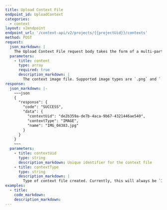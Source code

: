 ```yaml
---
title: Upload Context File
endpoint_id: UploadContext
categories:
  - context
layout: v2endpoint
endpoint_url: '/context-api/v2/projects/{{projectUid}}/contexts'
method: POST
request:
  json_markdown: |
    The Upload Context File request body takes the form of a multi-part post request. For example, in cURL, this might look look like `content=@image-context.jpg`.
  parameters:
    - title: content
      type: array
      required: true
      description_markdown: |
        The context image file. Supported image types are `.png` and `.jpg` / `jpeg`.
response:
  json_markdown: |-
    ~~~json
    {
      "response": {
        "code": "SUCCESS",
        "data": {
          "contextUid": "de2b359a-de7b-4aca-9b67-4321446ae540",
          "contextType": "IMAGE",
          "name": "IMG_04383.jpg"
        }
      }
    }
    ~~~
  parameters:
    - title: contextUid
      type: string
      description_markdown: Unique identifier for the context file
    - title: contextType
      type: string
      description_markdown: |
        Type of context file created. Currently, this will always be `IMAGE` but support for more context types may be added in the future.
examples:
  - title:
    code_markdown:
    description_markdown:
---
```



